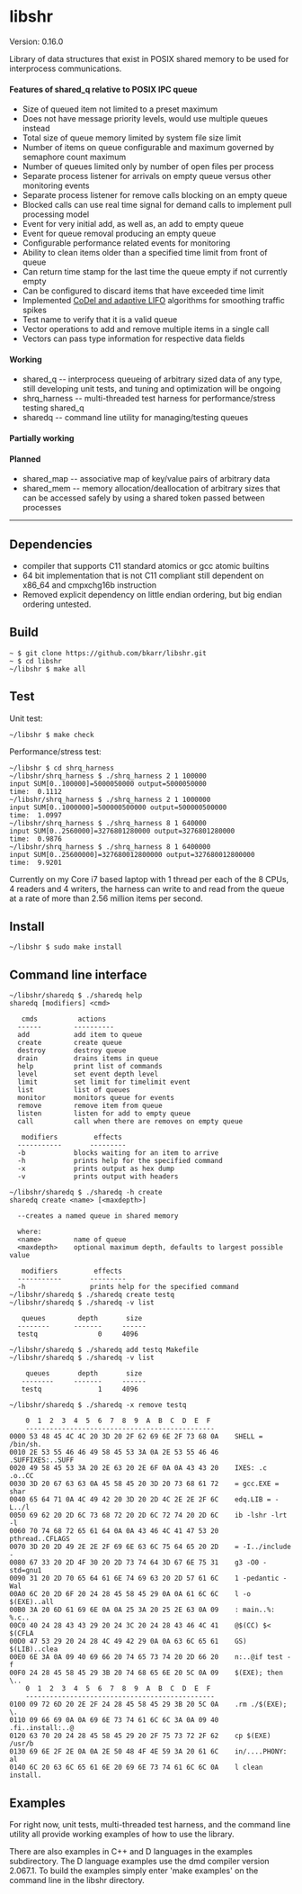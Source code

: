 # libshr

<!---
<a href="https://scan.coverity.com/projects/4816">
  <img alt="Coverity Scan Build Status"
       src="https://scan.coverity.com/projects/4816/badge.svg"/>
</a>
-->

Version: 0.16.0

Library of data structures that exist in POSIX shared memory to be used
for interprocess communications.

#### Features of shared_q relative to POSIX IPC queue
- Size of queued item not limited to a preset maximum
- Does not have message priority levels, would use multiple queues instead
- Total size of queue memory limited by system file size limit
- Number of items on queue configurable and maximum governed by semaphore count
maximum
- Number of queues limited only by number of open files per process
- Separate process listener for arrivals on empty queue versus other monitoring
events
- Separate process listener for remove calls blocking on an empty queue
- Blocked calls can use real time signal for demand calls to implement pull processing model
- Event for very initial add, as well as, an add to empty queue
- Event for queue removal producing an empty queue
- Configurable performance related events for monitoring
- Ability to clean items older than a specified time limit from front of queue
- Can return time stamp for the last time the queue empty if not currently empty
- Can be configured to discard items that have exceeded time limit
- Implemented [CoDel and adaptive LIFO](http://queue.acm.org/detail.cfm?id=2839461) algorithms for smoothing traffic spikes
- Test name to verify that it is a valid queue
- Vector operations to add and remove multiple items in a single call
- Vectors can pass type information for respective data fields


#### Working
- shared_q -- interprocess queueing of arbitrary sized data of any type,
still developing unit tests, and tuning and optimization will be ongoing
- shrq_harness -- multi-threaded test harness for performance/stress testing
shared_q
- sharedq -- command line utility for managing/testing queues

#### Partially working

#### Planned
- shared_map -- associative map of key/value pairs of arbitrary data
- shared_mem -- memory allocation/deallocation of arbitrary sizes that can be
accessed safely by using a shared token passed between processes

***

## Dependencies
- compiler that supports C11 standard atomics or gcc atomic builtins
- 64 bit implementation that is not C11 compliant still dependent on x86_64 and cmpxchg16b instruction
- Removed explicit dependency on little endian ordering, but big endian ordering untested.

## Build
    ~ $ git clone https://github.com/bkarr/libshr.git
    ~ $ cd libshr
    ~/libshr $ make all

## Test
Unit test:

    ~/libshr $ make check

Performance/stress test:

    ~/libshr $ cd shrq_harness
    ~/libshr/shrq_harness $ ./shrq_harness 2 1 100000
    input SUM[0..100000]=5000050000 output=5000050000
    time:  0.1112
    ~/libshr/shrq_harness $ ./shrq_harness 2 1 1000000
    input SUM[0..1000000]=500000500000 output=500000500000
    time:  1.0997
    ~/libshr/shrq_harness $ ./shrq_harness 8 1 640000
    input SUM[0..2560000]=3276801280000 output=3276801280000
    time:  0.9876
    ~/libshr/shrq_harness $ ./shrq_harness 8 1 6400000
    input SUM[0..25600000]=327680012800000 output=327680012800000
    time:  9.9201


 Currently on my Core i7 based laptop with 1 thread per each of the 8 CPUs, 4 readers and 4 writers, the harness can write to and read from the queue at a rate of more than 2.56 million items per second.

## Install
    ~/libshr $ sudo make install

## Command line interface

    ~/libshr/sharedq $ ./sharedq help
    sharedq [modifiers] <cmd>

       cmds			 actions
      ------		----------
      add			add item to queue
      create		create queue
      destroy		destroy queue
      drain			drains items in queue
      help			print list of commands
      level			set event depth level
      limit			set limit for timelimit event
      list			list of queues
      monitor		monitors queue for events
      remove		remove item from queue
      listen		listen for add to empty queue
      call			call when there are removes on empty queue

       modifiers		 effects
      -----------		---------
      -b			blocks waiting for an item to arrive
      -h			prints help for the specified command
      -x			prints output as hex dump
      -v			prints output with headers

    ~/libshr/sharedq $ ./sharedq -h create
    sharedq create <name> [<maxdepth>]

      --creates a named queue in shared memory

      where:
      <name>		name of queue
      <maxdepth>	optional maximum depth, defaults to largest possible value

       modifiers		 effects
      -----------		---------
      -h			    prints help for the specified command
    ~/libshr/sharedq $ ./sharedq create testq
    ~/libshr/sharedq $ ./sharedq -v list

       queues 		 depth 		 size
      --------		-------		------
      testq        	      0		4096

    ~/libshr/sharedq $ ./sharedq add testq Makefile
    ~/libshr/sharedq $ ./sharedq -v list

        queues 		 depth 		 size
       --------		-------		------
       testq       	      1		4096

    ~/libshr/sharedq $ ./sharedq -x remove testq

        0  1  2  3  4  5  6  7  8  9  A  B  C  D  E  F
        -----------------------------------------------
    0000 53 48 45 4C 4C 20 3D 20 2F 62 69 6E 2F 73 68 0A    SHELL = /bin/sh.
    0010 2E 53 55 46 46 49 58 45 53 3A 0A 2E 53 55 46 46    .SUFFIXES:..SUFF
    0020 49 58 45 53 3A 20 2E 63 20 2E 6F 0A 0A 43 43 20    IXES: .c .o..CC
    0030 3D 20 67 63 63 0A 45 58 45 20 3D 20 73 68 61 72    = gcc.EXE = shar
    0040 65 64 71 0A 4C 49 42 20 3D 20 2D 4C 2E 2E 2F 6C    edq.LIB = -L../l
    0050 69 62 20 2D 6C 73 68 72 20 2D 6C 72 74 20 2D 6C    ib -lshr -lrt -l
    0060 70 74 68 72 65 61 64 0A 0A 43 46 4C 41 47 53 20    pthread..CFLAGS
    0070 3D 20 2D 49 2E 2E 2F 69 6E 63 6C 75 64 65 20 2D    = -I../include -
    0080 67 33 20 2D 4F 30 20 2D 73 74 64 3D 67 6E 75 31    g3 -O0 -std=gnu1
    0090 31 20 2D 70 65 64 61 6E 74 69 63 20 2D 57 61 6C    1 -pedantic -Wal
    00A0 6C 20 2D 6F 20 24 28 45 58 45 29 0A 0A 61 6C 6C    l -o $(EXE)..all
    00B0 3A 20 6D 61 69 6E 0A 0A 25 3A 20 25 2E 63 0A 09    : main..%: %.c..
    00C0 40 24 28 43 43 29 20 24 3C 20 24 28 43 46 4C 41    @$(CC) $< $(CFLA
    00D0 47 53 29 20 24 28 4C 49 42 29 0A 0A 63 6C 65 61    GS) $(LIB)..clea
    00E0 6E 3A 0A 09 40 69 66 20 74 65 73 74 20 2D 66 20    n:..@if test -f
    00F0 24 28 45 58 45 29 3B 20 74 68 65 6E 20 5C 0A 09    $(EXE); then \..
        0  1  2  3  4  5  6  7  8  9  A  B  C  D  E  F
        -----------------------------------------------
    0100 09 72 6D 20 2E 2F 24 28 45 58 45 29 3B 20 5C 0A    .rm ./$(EXE); \.
    0110 09 66 69 0A 0A 69 6E 73 74 61 6C 6C 3A 0A 09 40    .fi..install:..@
    0120 63 70 20 24 28 45 58 45 29 20 2F 75 73 72 2F 62    cp $(EXE) /usr/b
    0130 69 6E 2F 2E 0A 0A 2E 50 48 4F 4E 59 3A 20 61 6C    in/....PHONY: al
    0140 6C 20 63 6C 65 61 6E 20 69 6E 73 74 61 6C 6C 0A    l clean install.


## Examples
For right now, unit tests, multi-threaded test harness, and the command line
utility all provide working examples of how to use the library.

There are also examples in C++ and D languages in the examples subdirectory.  The D language examples use the dmd compiler version 2.067.1.  To build the
examples simply enter 'make examples' on the command line in the libshr directory.
